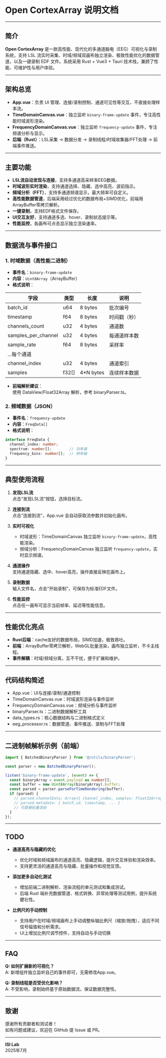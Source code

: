 # Open CortexArray 说明文档

---

## 简介

**Open CortexArray** 是一款高性能、现代化的多通道脑电（EEG）可视化与录制系统，支持 LSL 流实时采集、时域/频域双画布独立渲染、极致性能优化的数据管道，以及一键录制 EDF 文件。系统采用 Rust + Vue3 + Tauri 技术栈，兼顾了性能、可维护性与用户体验。

---

## 架构总览

- **App.vue**：负责 UI 管理、连接/录制控制、通道可见性等交互，不直接处理样本流。
- **TimeDomainCanvas.vue**：独立监听 `binary-frame-update` 事件，专注高性能时域波形渲染。
- **FrequencyDomainCanvas.vue**：独立监听 `frequency-update` 事件，专注频谱分析与显示。
- **后端（Rust）**：LSL采集 → 数据分发 → 录制线程/时域收集器/FFT处理 → 前端事件推送。

---

## 主要功能

- **LSL流自动发现与连接**，支持多通道高采样率EEG数据。
- **时域波形实时渲染**，支持通道选择、隐藏、选中高亮、波前指示。
- **频域分析（FFT）**，支持多通道频谱显示，最大频率可自定义。
- **高性能数据管道**，后端采用经过优化的数据布局+SIMD优化，前端用ArrayBuffer零拷贝解析。
- **一键录制**，支持EDF格式文件保存。
- **UI交互友好**，支持通道多选、hover、录制状态提示等。
- **性能监控**，各画布可点击显示独立渲染速率。

---

## 数据流与事件接口

### 1. 时域数据（高性能二进制）

- **事件名**：`binary-frame-update`
- **内容**：`Uint8Array`（ArrayBuffer）
- **格式说明**：

| 字段                | 类型         | 长度      | 说明                   |
|---------------------|--------------|-----------|------------------------|
| batch_id            | u64          | 8 bytes   | 批次编号               |
| timestamp           | f64          | 8 bytes   | 时间戳（秒）           |
| channels_count      | u32          | 4 bytes   | 通道数                 |
| samples_per_channel | u32          | 4 bytes   | 每通道样本数           |
| sample_rate         | f64          | 8 bytes   | 采样率                 |
| ...每个通道         |              |           |                        |
| channel_index       | u32          | 4 bytes   | 通道索引               |
| samples             | f32[]        | 4*N bytes | 连续样本数据           |

- **前端解析建议**：  
  使用 DataView/Float32Array 解析，参考 binaryParser.ts。

### 2. 频域数据（JSON）

- **事件名**：`frequency-update`
- **内容**：`FreqData[]`
- **格式说明**：

```typescript
interface FreqData {
  channel_index: number;
  spectrum: number[];        // 功率谱
  frequency_bins: number[];  // 频率轴
}
```

---

## 典型使用流程

1. **发现LSL流**  
   点击“发现LSL流”按钮，选择目标流。

2. **连接到流**  
   点击“连接到流”，App.vue 会自动获取流参数并初始化画布。

3. **实时可视化**  
   - 时域波形：TimeDomainCanvas 独立监听 `binary-frame-update`，高性能渲染。
   - 频域分析：FrequencyDomainCanvas 独立监听 `frequency-update`，实时显示频谱。

4. **通道操作**  
   支持通道隐藏、选中、hover高亮，操作直接反映在画布上。

5. **录制数据**  
   输入文件名，点击“开始录制”，可保存为标准EDF文件。

6. **性能监控**  
   点击任一画布可显示当前帧率、延迟等性能信息。

---

## 性能优化亮点

- **Rust后端**：cache友好的数据布局，SIMD加速，极致吞吐。
- **前端**：ArrayBuffer零拷贝解析，WebGL批量渲染，画布独立监听，不卡主线程。
- **事件解耦**：时域/频域分离，互不干扰，便于扩展和维护。

---

## 代码结构简述

- App.vue：UI与连接/录制/通道控制
- TimeDomainCanvas.vue：时域波形渲染与事件监听
- FrequencyDomainCanvas.vue：频域分析与事件监听
- binaryParser.ts：二进制数据解析工具
- data_types.rs：核心数据结构与二进制格式定义
- eeg_processor.rs：数据管道、事件推送、录制与FFT处理

---

## 二进制帧解析示例（前端）

```typescript
import { BatchedBinaryParser } from '@/utils/binaryParser';

const parser = new BatchedBinaryParser();

listen('binary-frame-update', (event) => {
  const binaryArray = event.payload as number[];
  const buffer = new Uint8Array(binaryArray).buffer;
  const parsed = parser.parseForTimeRendering(buffer);
  if (parsed) {
    // parsed.channelData: Array<{ channel_index, samples: Float32Array }>
    // parsed.metadata: { batch_id, timestamp, ... }
    // 可直接批量渲染
  }
});
```

---

## TODO

- **通道高亮与隐藏的优化**  
  - 优化时域和频域画布的通道高亮、隐藏逻辑，提升交互体验和渲染效率。
  - 支持更灵活的通道高亮与隐藏、批量操作和视觉反馈。

- **添加更多自动化测试**  
  - 增加前端二进制解析、渲染流程的单元测试和集成测试。
  - 后端 Rust 端补充数据管道、格式转换、异常处理等测试用例，提升系统健壮性。

- **比例尺的手动控制**  
  - 支持用户在时域/频域画布上手动调整纵轴比例尺（缩放/拖拽），适应不同信号幅值和分析需求。
  - UI上增加比例尺调节控件，支持自动与手动切换

---

## FAQ

**Q: 如何扩展新的可视化？**  
A: 新增组件独立监听自己的事件即可，无需修改App.vue。

**Q: 录制线程是否受优化影响？**  
A: 不受影响，录制始终基于原始数据流，保证数据完整性。

---

## 致谢

感谢所有贡献者和测试者！  
如有问题或建议，欢迎在 GitHub 提 Issue 或 PR。

---

**ISI Lab**  
2025年7月